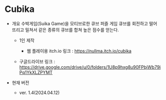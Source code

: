 # Cubika

- 개요
  수박게임(Suika Game)을 모티브로한 큐브 퍼즐 게임
  큐브를 회전하고 떨어뜨리고 밀쳐서 같은 종류의 큐브를 합쳐 높은 점수를 얻는다.

  - 1인 제작

	- 웹 플레이용 itch.io 링크 :
   		https://nullma.itch.io/cubika

  - 구글드라이브 링크 :
      https://drive.google.com/drive/u/0/folders/1U8p9hxg8u90FPbjWb79iPq1YkXLZPYMT

- 현재 버전

	- ver. 1.4(2024.04.12)
